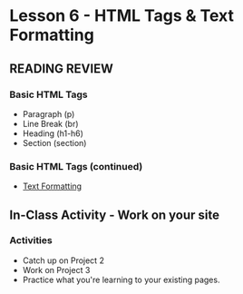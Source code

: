 # Lesson 6 - HTML Tags & Text Formatting
    
## READING REVIEW

### Basic HTML Tags
* Paragraph (p)
* Line Break (br)
* Heading (h1-h6)
* Section (section)

### Basic HTML Tags (continued)
* [Text Formatting](https://learn.zybooks.com/zybook/UNCOBACS200SanchezSpring2022/chapter/2/section/2)

## In-Class Activity - Work on your site


### Activities
* Catch up on Project 2
* Work on Project 3
* Practice what you're learning to your existing pages.

   
